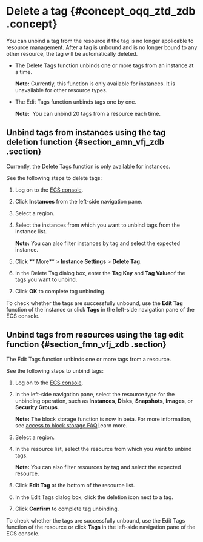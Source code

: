 # Delete a tag {#concept_oqq_ztd_zdb .concept}

You can unbind a tag from the resource if the tag is no longer applicable to resource management. After a tag is unbound and is no longer bound to any other resource, the tag will be automatically deleted.

-   The Delete Tags function unbinds one or more tags from an instance at a time.

    **Note:** Currently, this function is only available for instances. It is unavailable for other resource types.

-   The Edit Tags function unbinds tags one by one.

    **Note:**  You can unbind 20 tags from a resource each time.


## Unbind tags from instances using the tag deletion function {#section_amn_vfj_zdb .section}

Currently, the Delete Tags function is only available for instances.

See the following steps to delete tags:

1.  Log on to the [ECS console](https://partners-intl.console.aliyun.com/#/ecs).
2.  Click **Instances** from the left-side navigation pane.
3.  Select a region.
4.  Select the instances from which you want to unbind tags from the instance list.

    **Note:** You can also filter instances by tag and select the expected instance.

5.  Click ** More** \> **Instance Settings** \> **Delete Tag**.
6.  In the Delete Tag dialog box, enter the **Tag Key** and **Tag Value**of the tags you want to unbind.
7.  Click **OK** to complete tag unbinding.

To check whether the tags are successfully unbound, use the **Edit Tag** function of the instance or click **Tags** in the left-side navigation pane of the ECS console.

## Unbind tags from resources using the tag edit function {#section_fmn_vfj_zdb .section}

The Edit Tags function unbinds one or more tags from a resource.

See the following steps to unbind tags:

1.  Log on to the [ECS console](https://partners-intl.console.aliyun.com/#/ecs).
2.  In the left-side navigation pane, select the resource type for the unbinding operation, such as **Instances**, **Disks**, **Snapshots**, **Images**, or **Security Groups**.

    **Note:** The block storage function is now in beta. For more information, see [access to block storage FAQ](https://partners-intl.aliyun.com/help/faq-detail/53820.htm)Learn more.

3.  Select a region.
4.  In the resource list, select the resource from which you want to unbind tags.

    **Note:** You can also filter resources by tag and select the expected resource.

5.  Click **Edit Tag** at the bottom of the resource list.
6.  In the Edit Tags dialog box, click the deletion icon next to a tag.
7.  Click **Confirm** to complete tag unbinding.

To check whether the tags are successfully unbound, use the Edit Tags function of the resource or click **Tags** in the left-side navigation pane of the ECS console.

